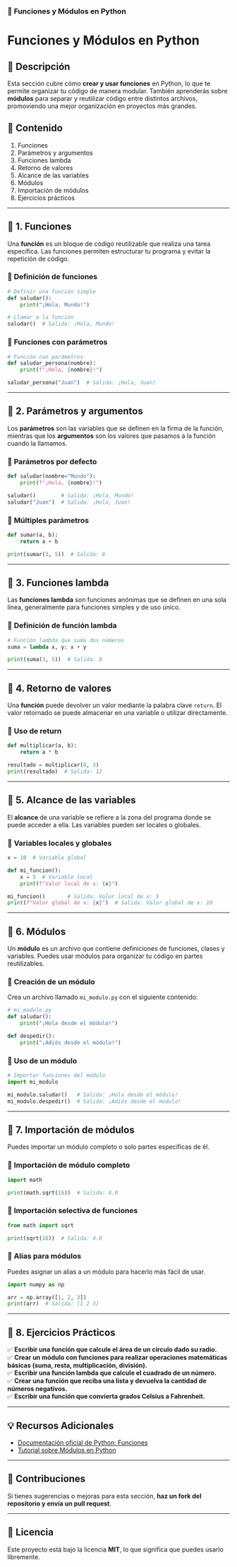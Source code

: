 ### 📌 **Funciones y Módulos en Python**  

# **Funciones y Módulos en Python**  

## **📖 Descripción**  
Esta sección cubre cómo **crear y usar funciones** en Python, lo que te permite organizar tu código de manera modular. También aprenderás sobre **módulos** para separar y reutilizar código entre distintos archivos, promoviendo una mejor organización en proyectos más grandes.

## **📌 Contenido**  
1. Funciones  
2. Parámetros y argumentos  
3. Funciones lambda  
4. Retorno de valores  
5. Alcance de las variables  
6. Módulos  
7. Importación de módulos  
8. Ejercicios prácticos  

---

## **📍 1. Funciones**  
Una **función** es un bloque de código reutilizable que realiza una tarea específica. Las funciones permiten estructurar tu programa y evitar la repetición de código.

### 📌 **Definición de funciones**  
```python
# Definir una función simple
def saludar():
    print("¡Hola, Mundo!")

# Llamar a la función
saludar()  # Salida: ¡Hola, Mundo!
```

### 🧩 **Funciones con parámetros**  
```python
# Función con parámetros
def saludar_persona(nombre):
    print(f"¡Hola, {nombre}!")

saludar_persona("Juan")  # Salida: ¡Hola, Juan!
```

---

## **📍 2. Parámetros y argumentos**  
Los **parámetros** son las variables que se definen en la firma de la función, mientras que los **argumentos** son los valores que pasamos a la función cuando la llamamos.

### 📌 **Parámetros por defecto**  
```python
def saludar(nombre="Mundo"):
    print(f"¡Hola, {nombre}!")

saludar()        # Salida: ¡Hola, Mundo!
saludar("Juan")  # Salida: ¡Hola, Juan!
```

### 📌 **Múltiples parámetros**  
```python
def sumar(a, b):
    return a + b

print(sumar(3, 5))  # Salida: 8
```

---

## **📍 3. Funciones lambda**  
Las **funciones lambda** son funciones anónimas que se definen en una sola línea, generalmente para funciones simples y de uso único.

### 📌 **Definición de función lambda**  
```python
# Función lambda que suma dos números
suma = lambda x, y: x + y

print(suma(3, 5))  # Salida: 8
```

---

## **📍 4. Retorno de valores**  
Una **función** puede devolver un valor mediante la palabra clave `return`. El valor retornado se puede almacenar en una variable o utilizar directamente.

### 📌 **Uso de return**  
```python
def multiplicar(a, b):
    return a * b

resultado = multiplicar(4, 3)
print(resultado)  # Salida: 12
```

---

## **📍 5. Alcance de las variables**  
El **alcance** de una variable se refiere a la zona del programa donde se puede acceder a ella. Las variables pueden ser locales o globales.

### 📌 **Variables locales y globales**  
```python
x = 10  # Variable global

def mi_funcion():
    x = 5  # Variable local
    print(f"Valor local de x: {x}")

mi_funcion()       # Salida: Valor local de x: 5
print(f"Valor global de x: {x}")  # Salida: Valor global de x: 10
```

---

## **📍 6. Módulos**  
Un **módulo** es un archivo que contiene definiciones de funciones, clases y variables. Puedes usar módulos para organizar tu código en partes reutilizables.

### 📌 **Creación de un módulo**  
Crea un archivo llamado `mi_modulo.py` con el siguiente contenido:

```python
# mi_modulo.py
def saludar():
    print("¡Hola desde el módulo!")

def despedir():
    print("¡Adiós desde el módulo!")
```

### 📌 **Uso de un módulo**  
```python
# Importar funciones del módulo
import mi_modulo

mi_modulo.saludar()   # Salida: ¡Hola desde el módulo!
mi_modulo.despedir()  # Salida: ¡Adiós desde el módulo!
```

---

## **📍 7. Importación de módulos**  
Puedes importar un módulo completo o solo partes específicas de él.

### 📌 **Importación de módulo completo**  
```python
import math

print(math.sqrt(16))  # Salida: 4.0
```

### 📌 **Importación selectiva de funciones**  
```python
from math import sqrt

print(sqrt(16))  # Salida: 4.0
```

### 📌 **Alias para módulos**  
Puedes asignar un alias a un módulo para hacerlo más fácil de usar.

```python
import numpy as np

arr = np.array([1, 2, 3])
print(arr)  # Salida: [1 2 3]
```

---

## **📍 8. Ejercicios Prácticos**  
✅ **Escribir una función que calcule el área de un círculo dado su radio.**  
✅ **Crear un módulo con funciones para realizar operaciones matemáticas básicas (suma, resta, multiplicación, división).**  
✅ **Escribir una función lambda que calcule el cuadrado de un número.**  
✅ **Crear una función que reciba una lista y devuelva la cantidad de números negativos.**  
✅ **Escribir una función que convierta grados Celsius a Fahrenheit.**

---

## **💡 Recursos Adicionales**  
- [Documentación oficial de Python: Funciones](https://docs.python.org/3/tutorial/controlflow.html#defining-functions)  
- [Tutorial sobre Módulos en Python](https://realpython.com/python-modules-packages/)  

---

## **📌 Contribuciones**  
Si tienes sugerencias o mejoras para esta sección, **haz un fork del repositorio y envía un pull request**.  

---

## **📜 Licencia**  
Este proyecto está bajo la licencia **MIT**, lo que significa que puedes usarlo libremente.  